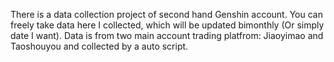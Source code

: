 There is a data collection project of second hand Genshin account. You can freely take data here I collected, which will be updated bimonthly (Or simply date I want).
Data is from two main account trading platfrom: Jiaoyimao and Taoshouyou and collected by a auto script.
